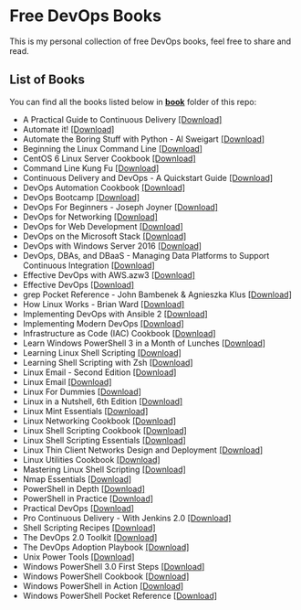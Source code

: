 # Free DevOps Books

This is my personal collection of free DevOps books, feel free to share and read.

## List of Books

You can find all the books listed below in [**book**](/book) folder of this repo:

* A Practical Guide to Continuous Delivery [[Download]](/book/A%20Practical%20Guide%20to%20Continuous%20Delivery.epub)
* Automate it! [[Download]](/book/Automate%20it%21.pdf)
* Automate the Boring Stuff with Python - Al Sweigart [[Download]](/book/Automate%20the%20Boring%20Stuff%20with%20Python%20-%20Al%20Sweigart.epub)
* Beginning the Linux Command Line [[Download]](/book/Beginning%20the%20Linux%20Command%20Line.pdf)
* CentOS 6 Linux Server Cookbook [[Download]](/book/CentOS%206%20Linux%20Server%20Cookbook.pdf)
* Command Line Kung Fu [[Download]](/book/Command%20Line%20Kung%20Fu.epub)
* Continuous Delivery and DevOps - A Quickstart Guide [[Download]](/book/Continuous%20Delivery%20and%20DevOps%20-%20A%20Quickstart%20Guide.pdf)
* DevOps Automation Cookbook [[Download]](/book/DevOps%20Automation%20Cookbook.pdf)
* DevOps Bootcamp [[Download]](/book/DevOps%20Bootcamp.pdf)
* DevOps For Beginners - Joseph Joyner [[Download]](/book/DevOps%20For%20Beginners%20-%20Joseph%20Joyner.epub)
* DevOps for Networking [[Download]](/book/DevOps%20for%20Networking.pdf)
* DevOps for Web Development [[Download]](/book/DevOps%20for%20Web%20Development.pdf)
* DevOps on the Microsoft Stack [[Download]](/book/DevOps%20on%20the%20Microsoft%20Stack.pdf)
* DevOps with Windows Server 2016 [[Download]](/book/DevOps%20with%20Windows%20Server%202016.pdf)
* DevOps, DBAs, and DBaaS - Managing Data Platforms to Support Continuous Integration [[Download]](/book/DevOps%2C%20DBAs%2C%20and%20DBaaS%20-%20Managing%20Data%20Platforms%20to%20Support%20Continuous%20Integration.pdf)
* Effective DevOps with AWS.azw3 [[Download]](/book/Effective%20DevOps%20with%20AWS.azw3)
* Effective DevOps [[Download]](/book/Effective%20DevOps.pdf)
* grep Pocket Reference - John Bambenek & Agnieszka Klus [[Download]](/book/grep%20Pocket%20Reference%20-%20John%20Bambenek%20%26%20Agnieszka%20Klus.epub)
* How Linux Works - Brian Ward [[Download]](/book/How%20Linux%20Works%20-%20Brian%20Ward.epub)
* Implementing DevOps with Ansible 2 [[Download]](/book/Implementing%20DevOps%20with%20Ansible%202.epub)
* Implementing Modern DevOps [[Download]](/book/Implementing%20Modern%20DevOps.pdf)
* Infrastructure as Code (IAC) Cookbook [[Download]](/book/Infrastructure%20as%20Code%20%28IAC%29%20Cookbook.epub)
* Learn Windows PowerShell 3 in a Month of Lunches [[Download]](/book/Learn%20Windows%20PowerShell%203%20in%20a%20Month%20of%20Lunches.pdf)
* Learning Linux Shell Scripting [[Download]](/book/Learning%20Linux%20Shell%20Scripting.pdf)
* Learning Shell Scripting with Zsh [[Download]](/book/Learning%20Shell%20Scripting%20with%20Zsh.pdf)
* Linux Email - Second Edition [[Download]](/book/Linux%20Email%20-%20Second%20Edition.pdf)
* Linux Email [[Download]](/book/Linux%20Email.pdf)
* Linux For Dummies [[Download]](/book/Linux%20For%20Dummies.pdf)
* Linux in a Nutshell, 6th Edition [[Download]](/book/Linux%20in%20a%20Nutshell%2C%206th%20Edition.pdf)
* Linux Mint Essentials [[Download]](/book/Linux%20Mint%20Essentials.pdf)
* Linux Networking Cookbook [[Download]](/book/Linux%20Networking%20Cookbook.pdf)
* Linux Shell Scripting Cookbook [[Download]](/book/Linux%20Shell%20Scripting%20Cookbook.pdf)
* Linux Shell Scripting Essentials [[Download]](/book/Linux%20Shell%20Scripting%20Essentials.pdf)
* Linux Thin Client Networks Design and Deployment [[Download]](/book/Linux%20Thin%20Client%20Networks%20Design%20and%20Deployment.pdf)
* Linux Utilities Cookbook [[Download]](/book/Linux%20Utilities%20Cookbook.pdf)
* Mastering Linux Shell Scripting [[Download]](/book/Mastering%20Linux%20Shell%20Scripting.pdf)
* Nmap Essentials [[Download]](/book/Nmap%20Essentials.pdf)
* PowerShell in Depth [[Download]](/book/PowerShell%20in%20Depth.pdf)
* PowerShell in Practice [[Download]](/book/PowerShell%20in%20Practice.pdf)
* Practical DevOps [[Download]](/book/Practical%20DevOps.pdf)
* Pro Continuous Delivery - With Jenkins 2.0 [[Download]](/book/Pro%20Continuous%20Delivery%20-%20With%20Jenkins%202.0.pdf)
* Shell Scripting Recipes [[Download]](/book/Shell%20Scripting%20Recipes.pdf)
* The DevOps 2.0 Toolkit [[Download]](/book/The%20DevOps%202.0%20Toolkit.pdf)
* The DevOps Adoption Playbook [[Download]](/book/The%20DevOps%20Adoption%20Playbook.pdf)
* Unix Power Tools [[Download]](/book/Unix%20Power%20Tools.pdf)
* Windows PowerShell 3.0 First Steps [[Download]](/book/Windows%20PowerShell%203.0%20First%20Steps.pdf)
* Windows PowerShell Cookbook [[Download]](/book/Windows%20PowerShell%20Cookbook.pdf)
* Windows PowerShell in Action [[Download]](/book/Windows%20PowerShell%20in%20Action.pdf)
* Windows PowerShell Pocket Reference [[Download]](/book/Windows%20PowerShell%20Pocket%20Reference.pdf)
